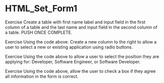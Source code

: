 # HTML_Set_Form1

Exercise
Create a table with first name label and input field in the first column of a table and the last name and input field in the second column of a table. PUSH ONCE COMPLETE.

Exercise
Using the code above. Create a new column to the right to allow a user to select a new or existing application using radio buttons.

Exercise
Using the code above to allow a user to select the position they are applying for: Developer, Software Engineer, or Software Developer.

Exercise
Using the code above, allow the user to check a box if they agree all information in the form is correct.
